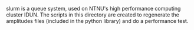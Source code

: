 slurm is a queue system, used on NTNU's high performance computing
cluster IDUN.  The scripts in this directory are created to 
regenerate the amplitudes files (included in the python library)
and do a performance test.
